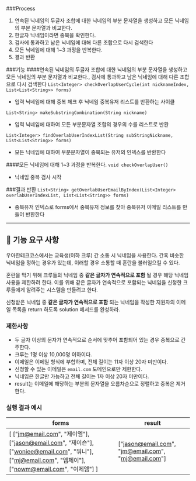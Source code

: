###Process
1. 연속된 닉네임의 두글자 조합에 대한 닉네임의 부분 문자열을 생성하고 모든 닉네임의 부분 문자열과 비교한다.
2. 한글자 닉네임이라면 중복을 확인한다.
3. 검사에 통과하고 남은 닉네임에 대해 다른 조합으로 다시 검색한다
4. 모든 닉네임에 대해 1~3 과정을 반복한다.
5. 결과 반환

###기능
####연속된 닉네임의 두글자 조합에 대한 닉네임의 부분 문자열을 생성하고 모든 닉네임의 부분 문자열과 비교한다., 검사에 통과하고 남은 닉네임에 대해 다른 조합으로 다시 검색한다
`List<Integer> checkOverlapUserCycle(int nicknameIndex, List<List<String>> forms)`
- 입력 닉네임에 대해 중복 체크 후 닉네임 중복유저 리스트를 반환하는 사이클

`List<String> makeSubstringCombination(String nickname)`
- 입력 닉네임에 대하여 모든 부분문자열 조합의 경우의 수를 리스트로 반환

`List<Integer> findOverlabUserIndexList(String subStringNickname, List<List<String>> forms)`
- 모든 닉네임에 대하여 부분문자열이 중복되는 유저의 인덱스를 반환한다

####모든 닉네임에 대해 1~3 과정을 반복한다.
`void checkOverlapUser()`
- 닉네임 중복 검사 시작

###결과 반환
`List<String> getOverlabUserEmailByIndex(List<Integer> overlabUserIndexList, List<List<String>> forms)`
- 중복유저 인덱스로 forms에서 중복유저 정보를 찾아 중복유저 이메일 리스트를 만들어 반환한다
------------------------------
## 🚀 기능 요구 사항

우아한테크코스에서는 교육생(이하 크루) 간 소통 시 닉네임을 사용한다. 간혹 비슷한 닉네임을 정하는 경우가 있는데, 이러할 경우 소통할 때 혼란을 불러일으킬 수 있다.

혼란을 막기 위해 크루들의 닉네임 중 **같은 글자가 연속적으로 포함** 될 경우 해당 닉네임 사용을 제한하려 한다. 이를 위해 같은 글자가 연속적으로 포함되는 닉네임을 신청한 크루들에게 알려주는 시스템을 만들려고 한다.


신청받은 닉네임 중 **같은 글자가 연속적으로 포함** 되는 닉네임을 작성한 지원자의 이메일 목록을 return 하도록 solution 메서드를 완성하라.

### 제한사항

- 두 글자 이상의 문자가 연속적으로 순서에 맞추어 포함되어 있는 경우 중복으로 간주한다.
- 크루는 1명 이상 10,000명 이하이다.
- 이메일은 이메일 형식에 부합하며, 전체 길이는 11자 이상 20자 미만이다.
- 신청할 수 있는 이메일은 `email.com` 도메인으로만 제한한다.
- 닉네임은 한글만 가능하고 전체 길이는 1자 이상 20자 미만이다.
- result는 이메일에 해당하는 부분의 문자열을 오름차순으로 정렬하고 중복은 제거한다.

### 실행 결과 예시

| forms | result |
| --- | --- |
| [ ["jm@email.com", "제이엠"], ["jason@email.com", "제이슨"], ["woniee@email.com", "워니"], ["mj@email.com", "엠제이"], ["nowm@email.com", "이제엠"] ] | ["jason@email.com", "jm@email.com", "mj@email.com"] |